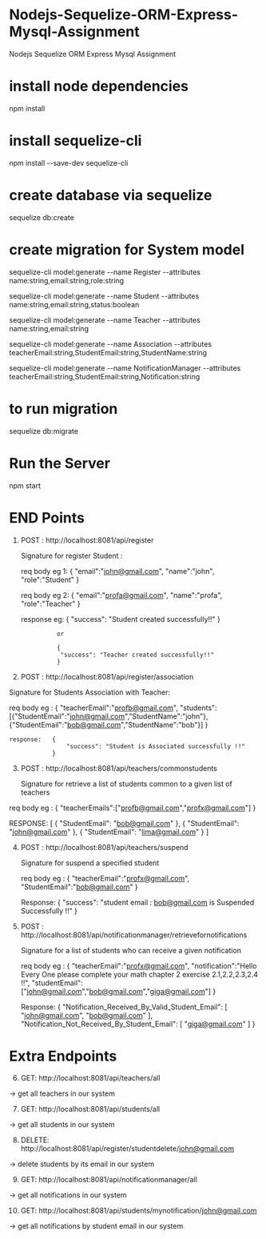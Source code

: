 # Nodejs-Sequelize-ORM-Express-Mysql-Assignment
Nodejs Sequelize ORM Express Mysql Assignment

# install node dependencies

npm install

# install sequelize-cli

npm install --save-dev sequelize-cli

# create database via sequelize

sequelize db:create

# create migration for System model

sequelize-cli model:generate --name Register --attributes name:string,email:string,role:string

sequelize-cli model:generate --name Student --attributes name:string,email:string,status:boolean

sequelize-cli model:generate --name Teacher --attributes name:string,email:string 

sequelize-cli model:generate --name Association --attributes teacherEmail:string,StudentEmail:string,StudentName:string 

sequelize-cli model:generate --name NotificationManager --attributes teacherEmail:string,StudentEmail:string,Notification:string 

# to run migration

sequelize db:migrate

# Run the Server

npm start

# END Points

1) POST : http://localhost:8081/api/register

   Signature for register Student : 

   req body eg 1:  {
                 "email":"john@gmail.com",
                 "name":"john",
                 "role":"Student"
              }

   req body eg 2:  {
                 "email":"profa@gmail.com",
                 "name":"profa",
                 "role":"Teacher"
              }

    response eg: {
                  "success": "Student created successfully!!"
                 }

                 or 

                 {
                  "success": "Teacher created successfully!!"
                 }


2) POST : http://localhost:8081/api/register/association

  Signature for Students Association with Teacher: 

   req body eg :  {
                        "teacherEmail":"profb@gmail.com",
                        "students":[{"StudentEmail":"john@gmail.com","StudentName":"john"},{"StudentEmail":"bob@gmail.com","StudentName":"bob"}]
                    }

    response:   {
                    "success": "Student is Associated successfully !!"
                }


3) POST : http://localhost:8081/api/teachers/commonstudents
 
   Signature for retrieve a list of students common to a given list of teachers 
  
  req body eg : {
                    "teacherEmails":["profb@gmail.com","profx@gmail.com"]
                }

  RESPONSE: [
                {
                    "StudentEmail": "bob@gmail.com"
                },
                {
                    "StudentEmail": "john@gmail.com"
                },
                {
                    "StudentEmail": "lima@gmail.com"
                }
            ]

4) POST : http://localhost:8081/api/teachers/suspend

    Signature for suspend a specified student
    
    req body eg :   {
                        "teacherEmail":"profx@gmail.com",
                        "StudentEmail":"bob@gmail.com"
                    }

    Response:   {
                    "success": "student email : bob@gmail.com is Suspended Successfully !!"
                }

5) POST : http://localhost:8081/api/notificationmanager/retrievefornotifications

    Signature for a list of students who can receive a given notification
    
    req body eg : {
                    "teacherEmail":"profx@gmail.com",
                    "notification":"Hello Every One please complete your math chapter 2 exercise 2.1,2.2,2.3,2.4 !!",
                    "studentEmail":["john@gmail.com","bob@gmail.com","giga@gmail.com"]
                  }

    Response:    {
                    "Notification_Received_By_Valid_Student_Email": [
                        "john@gmail.com",
                        "bob@gmail.com"
                    ],
                    "Notification_Not_Received_By_Student_Email": [
                        "giga@gmail.com"
                    ]
                }


# Extra Endpoints

6) GET: http://localhost:8081/api/teachers/all
  
  -> get all teachers in our system

7) GET: http://localhost:8081/api/students/all
  
  -> get all students in our system

8) DELETE: http://localhost:8081/api/register/studentdelete/john@gmail.com
  
  -> delete students by its email in our system

9) GET: http://localhost:8081/api/notificationmanager/all
  
  -> get all notifications in our system

10) GET: http://localhost:8081/api/students/mynotification/john@gmail.com
  
  -> get all notifications by student email in our system

